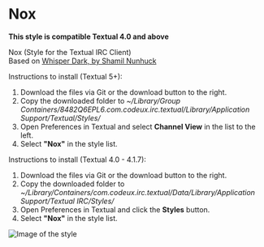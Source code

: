 Nox
===

__This style is compatible Textual 4.0 and above__

Nox (Style for the Textual IRC Client)  
Based on [Whisper Dark, by Shamil Nunhuck](https://github.com/shamil-nunhuck/textual-whisper-dark)

Instructions to install (Textual 5+):  
1.  Download the files via Git or the download button to the right.  
2.  Copy the downloaded folder to _~/Library/Group Containers/8482Q6EPL6.com.codeux.irc.textual/Library/Application Support/Textual/Styles/_  
3.  Open Preferences in Textual and select __Channel View__ in the list to the left.  
4.  Select __"Nox"__ in the style list.  

Instructions to install (Textual 4.0 - 4.1.7):  
1.  Download the files via Git or the download button to the right.  
2.  Copy the downloaded folder to _~/Library/Containers/com.codeux.irc.textual/Data/Library/Application Support/Textual IRC/Styles/_  
3.  Open Preferences in Textual and click the __Styles__ button.  
4.  Select __"Nox"__ in the style list.  

![Image of the style](http://alientube.co/nox.jpg)
